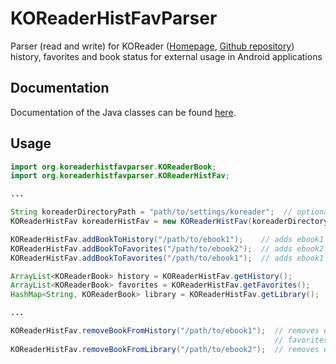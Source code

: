 # KOReaderHistFavParser
Parser (read and write) for KOReader ([Homepage](https://koreader.rocks), [Github repository](https://github.com/koreader/koreader)) history, favorites and book status for external usage in Android applications

## Documentation
Documentation of the Java classes can be found [here](https://mahlzahn.github.io/koreaderhistfavparser).

## Usage
```java
import org.koreaderhistfavparser.KOReaderBook;
import org.koreaderhistfavparser.KOReaderHistFav;

...

String koreaderDirectoryPath = "path/to/settings/koreader";  // optional argument to KOReaderHistFav
KOReaderHistFav koreaderHistFav = new KOReaderHistFav(koreaderDirectoryPath);

KOReaderHistFav.addBookToHistory("/path/to/ebook1");    // adds ebook1 to history and internal library
KOReaderHistFav.addBookToFavorites("/path/to/ebook2");  // adds ebook2 to favorites and internal library
KOReaderHistFav.addBookToFavorites("/path/to/ebook1");  // adds ebook1 to favorites (already in library)

ArrayList<KOReaderBook> history = KOReaderHistFav.getHistory();        // returns ebook1
ArrayList<KOReaderBook> favorites = KOReaderHistFav.getFavorites();    // returns ebook1 and ebook2
HashMap<String, KOReaderBook> library = KOReaderHistFav.getLibrary();  // returns ebook1 and ebook2

...

KOReaderHistFav.removeBookFromHistory("/path/to/ebook1");  // removes ebook1 from history but keeps in
                                                           // favorites and internal library
KOReaderHistFav.removeBookFromLibrary("/path/to/ebook2");  // removes ebook2 from favorites and library
```
